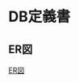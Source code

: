 # DB定義書

## ER図
[ER図](https://github.com/Aso2001207/2021sys-design/blob/main/DB/%E3%82%B5%E3%83%B3%E3%83%97%E3%83%ABuml.md "ER図はこちら")


